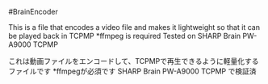 #BrainEncoder

This is a file that encodes a video file and makes it lightweight so that it can be played back in TCPMP
*ffmpeg is required
Tested on SHARP Brain PW-A9000 TCPMP

これは動画ファイルをエンコードして、TCPMPで再生できるように軽量化するファイルです
*ffmpegが必須です
SHARP Brain PW-A9000 TCPMP で検証済
